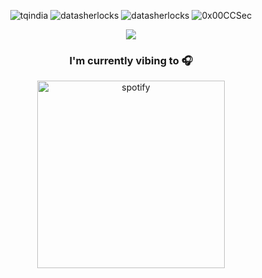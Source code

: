 <p align="center"> <img src="https://komarev.com/ghpvc/?username=tqindia&logoColor=white&color=FFDE59" alt="tqindia" /> <img
src="https://img.shields.io/github/followers/datasherlocks?style=social" alt="datasherlocks" /> <img
src="https://img.shields.io/github/last-commit/datasherlocks/datasherlocks" alt="datasherlocks" /> <img
src="https://img.shields.io/twitter/follow/datasherlocks?label=Follow%20me&style=social" alt="0x00CCSec" /> </p>


<p align="center"> <img src="https://raw.githubusercontent.com/tqindia/tqindia/main/source.gif" /> </p>

<h3 align="center">I'm currently vibing to 🎧</h3>
<p align="center"> <img src="https://spotify-github-profile.vercel.app/api/view.svg?uid=jjczlamuzfty5k0s1wxsxtu0p&cover_image=true&theme=compact" height="300px" alt="spotify"> </p>

